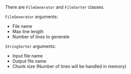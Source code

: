 There are `FileGenerator` and `FileSorter` classes.

`FileGenerator` arguments:
- File name
- Max line length
- Number of lines to generate

`StringSorter` arguments:
- Input file name
- Output file name
- Chunk size (Number of lines will be handled in memory)
